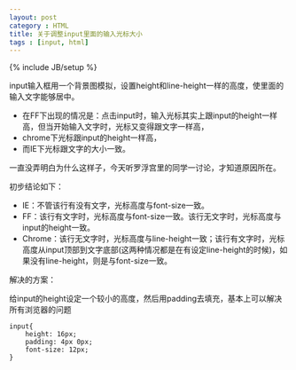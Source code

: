 ```yaml
---
layout: post
category : HTML
title: 关于调整input里面的输入光标大小
tags : [input, html]
---
```

{% include JB/setup %}

input输入框用一个背景图模拟，设置height和line-height一样的高度，使里面的输入文字能够居中。

* 在FF下出现的情况是：点击input时，输入光标其实上跟input的height一样高，但当开始输入文字时，光标又变得跟文字一样高，
* chrome下光标跟input的height一样高，
* 而IE下光标跟文字的大小一致。

一直没弄明白为什么这样子，今天听罗浮宫里的同学一讨论，才知道原因所在。

初步结论如下：

* IE：不管该行有没有文字，光标高度与font-size一致。
* FF：该行有文字时，光标高度与font-size一致。该行无文字时，光标高度与input的height一致。
* Chrome：该行无文字时，光标高度与line-height一致；该行有文字时，光标高度从input顶部到文字底部(这两种情况都是在有设定line-height的时候)，如果没有line-height，则是与font-size一致。

解决的方案：

给input的height设定一个较小的高度，然后用padding去填充，基本上可以解决所有浏览器的问题

	input{
	    height: 16px;
	    padding: 4px 0px;
	    font-size: 12px;
	}
